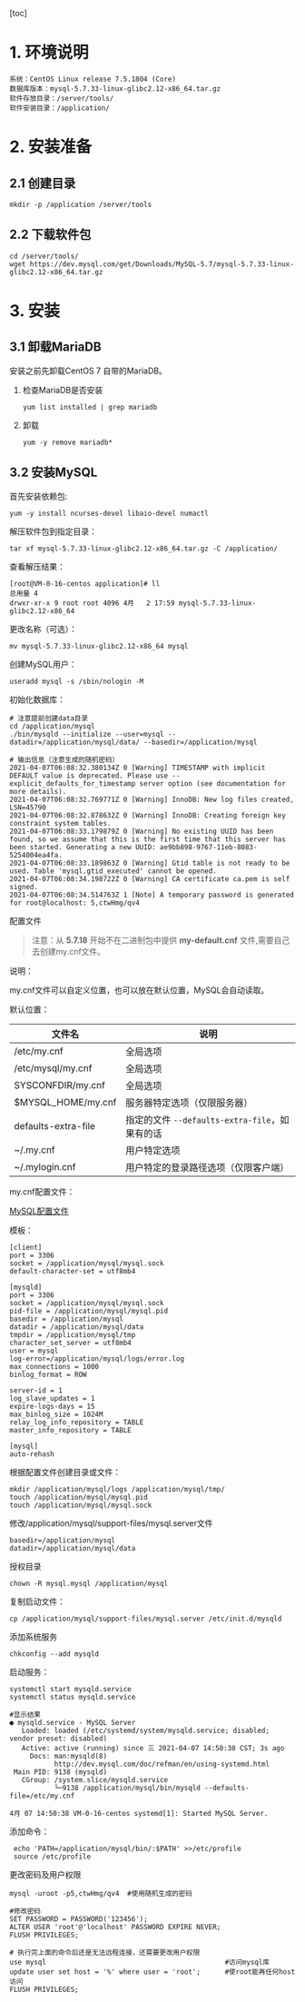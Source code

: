 [toc]

# 1. 环境说明

```
系统：CentOS Linux release 7.5.1804 (Core)
数据库版本：mysql-5.7.33-linux-glibc2.12-x86_64.tar.gz
软件存放目录：/server/tools/
软件安装目录：/application/
```

# 2. 安装准备

## 2.1 创建目录

```shell
mkdir -p /application /server/tools
```

## 2.2 下载软件包

```shell
cd /server/tools/
wget https://dev.mysql.com/get/Downloads/MySQL-5.7/mysql-5.7.33-linux-glibc2.12-x86_64.tar.gz
```

# 3. 安装

## 3.1 卸载MariaDB

安装之前先卸载CentOS 7 自带的MariaDB。

1. 检查MariaDB是否安装

    ```shell
    yum list installed | grep mariadb
    ```

2. 卸载

    ```shell
    yum -y remove mariadb*
    ```

## 3.2 安装MySQL

首先安装依赖包:

```shell
yum -y install ncurses-devel libaio-devel numactl
```

解压软件包到指定目录：

```shell
tar xf mysql-5.7.33-linux-glibc2.12-x86_64.tar.gz -C /application/
```

查看解压结果：

```shell
[root@VM-0-16-centos application]# ll
总用量 4
drwxr-xr-x 9 root root 4096 4月   2 17:59 mysql-5.7.33-linux-glibc2.12-x86_64
```

更改名称（可选）：

```shell
mv mysql-5.7.33-linux-glibc2.12-x86_64 mysql
```

创建MySQL用户：

```shell
useradd mysql -s /sbin/nologin -M
```

初始化数据库：

```shell
# 注意提前创建data目录
cd /application/mysql
./bin/mysqld --initialize --user=mysql --datadir=/application/mysql/data/ --basedir=/application/mysql

# 输出信息（注意生成的随机密码）
2021-04-07T06:08:32.380134Z 0 [Warning] TIMESTAMP with implicit DEFAULT value is deprecated. Please use --explicit_defaults_for_timestamp server option (see documentation for more details).
2021-04-07T06:08:32.769771Z 0 [Warning] InnoDB: New log files created, LSN=45790
2021-04-07T06:08:32.878632Z 0 [Warning] InnoDB: Creating foreign key constraint system tables.
2021-04-07T06:08:33.179879Z 0 [Warning] No existing UUID has been found, so we assume that this is the first time that this server has been started. Generating a new UUID: ae9bb898-9767-11eb-8083-5254004ea4fa.
2021-04-07T06:08:33.189863Z 0 [Warning] Gtid table is not ready to be used. Table 'mysql.gtid_executed' cannot be opened.
2021-04-07T06:08:34.198722Z 0 [Warning] CA certificate ca.pem is self signed.
2021-04-07T06:08:34.514763Z 1 [Note] A temporary password is generated for root@localhost: 5,ctwHmg/qv4
```

配置文件

> 注意：从 **5.7.18** 开始不在二进制包中提供 **my-default.cnf** 文件,需要自己去创建my.cnf文件。

说明：

my.cnf文件可以自定义位置，也可以放在默认位置，MySQL会自动读取。

默认位置：

| 文件名              | 说明                                           |
| ------------------- | ---------------------------------------------- |
| /etc/my.cnf         | 全局选项                                       |
| /etc/mysql/my.cnf   | 全局选项                                       |
| SYSCONFDIR/my.cnf   | 全局选项                                       |
| $MYSQL_HOME/my.cnf  | 服务器特定选项（仅限服务器）                   |
| defaults-extra-file | 指定的文件 `--defaults-extra-file`，如果有的话 |
| ~/.my.cnf           | 用户特定选项                                   |
| ~/.mylogin.cnf      | 用户特定的登录路径选项（仅限客户端）           |

my.cnf配置文件：

[MySQL配置文件](https://www.cnblogs.com/os-linux/p/11420601.html)

模板：

```shell
[client]
port = 3306
socket = /application/mysql/mysql.sock
default-character-set = utf8mb4

[mysqld]
port = 3306
socket = /application/mysql/mysql.sock
pid-file = /application/mysql/mysql.pid
basedir = /application/mysql
datadir = /application/mysql/data
tmpdir = /application/mysql/tmp
character_set_server = utf8mb4
user = mysql
log-error=/application/mysql/logs/error.log
max_connections = 1000
binlog_format = ROW

server-id = 1
log_slave_updates = 1
expire-logs-days = 15
max_binlog_size = 1024M
relay_log_info_repository = TABLE
master_info_repository = TABLE

[mysql]
auto-rehash
```



根据配置文件创建目录或文件：

```shell
mkdir /application/mysql/logs /application/mysql/tmp/
touch /application/mysql/mysql.pid
touch /application/mysql/mysql.sock
```

修改/application/mysql/support-files/mysql.server文件

```
basedir=/application/mysql
datadir=/application/mysql/data
```

授权目录

```shell
chown -R mysql.mysql /application/mysql
```

复制启动文件：

```shell
cp /application/mysql/support-files/mysql.server /etc/init.d/mysqld
```

添加系统服务

```shell
chkconfig --add mysqld
```

启动服务：

```shell
systemctl start mysqld.service
systemctl status mysqld.service

#显示结果
● mysqld.service - MySQL Server
   Loaded: loaded (/etc/systemd/system/mysqld.service; disabled; vendor preset: disabled)
   Active: active (running) since 三 2021-04-07 14:50:38 CST; 3s ago
     Docs: man:mysqld(8)
           http://dev.mysql.com/doc/refman/en/using-systemd.html
 Main PID: 9138 (mysqld)
   CGroup: /system.slice/mysqld.service
           └─9138 /application/mysql/bin/mysqld --defaults-file=/etc/my.cnf

4月 07 14:50:38 VM-0-16-centos systemd[1]: Started MySQL Server.
```

添加命令：

```shell
 echo 'PATH=/application/mysql/bin/:$PATH' >>/etc/profile
 source /etc/profile
```

更改密码及用户权限

```shell
mysql -uroot -p5,ctwHmg/qv4  #使用随机生成的密码

#修改密码
SET PASSWORD = PASSWORD('123456');
ALTER USER 'root'@'localhost' PASSWORD EXPIRE NEVER;
FLUSH PRIVILEGES;

# 执行完上面的命令后还是无法远程连接，还需要更改用户权限
use mysql                                            #访问mysql库
update user set host = '%' where user = 'root';      #使root能再任何host访问
FLUSH PRIVILEGES; 

```

